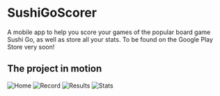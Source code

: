 # SushiGoScorer
A mobile app to help you score your games of the popular board game Sushi Go, as well as store all your stats.
To be found on the Google Play Store very soon!

## The project in motion
![Home](https://github.com/user-attachments/assets/ff3a19c3-bcbe-4257-b31d-8348088896b9)
![Record](https://github.com/user-attachments/assets/d8181ae5-e207-4707-a428-171bf90e1d9c)
![Results](https://github.com/user-attachments/assets/934d98dc-1583-4423-93f5-e4a41af2e792)
![Stats](https://github.com/user-attachments/assets/df14c9f3-718f-47ee-a3b3-109b4f0dd3e1)
